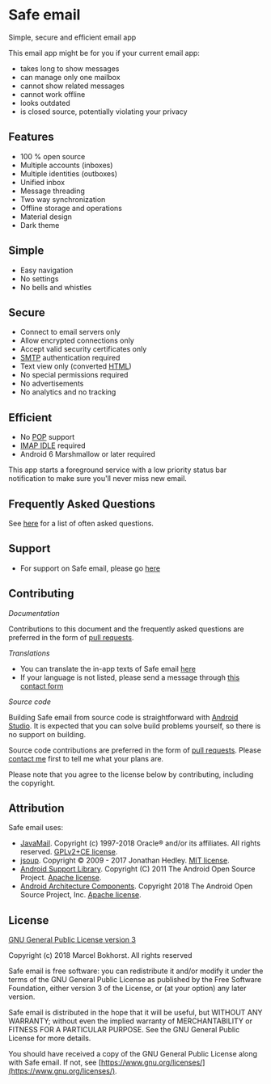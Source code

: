 Safe email
==========

Simple, secure and efficient email app

This email app might be for you if your current email app:

* takes long to show messages
* can manage only one mailbox
* cannot show related messages
* cannot work offline
* looks outdated
* is closed source, potentially violating your privacy

Features
--------

* 100 % open source
* Multiple accounts (inboxes)
* Multiple identities (outboxes)
* Unified inbox
* Message threading
* Two way synchronization
* Offline storage and operations
* Material design
* Dark theme

Simple
------

* Easy navigation
* No settings
* No bells and whistles

Secure
------

* Connect to email servers only
* Allow encrypted connections only
* Accept valid security certificates only
* [SMTP](https://en.wikipedia.org/wiki/Simple_Mail_Transfer_Protocol) authentication required
* Text view only (converted [HTML](https://en.wikipedia.org/wiki/HTML))
* No special permissions required
* No advertisements
* No analytics and no tracking

Efficient
---------

* No [POP](https://en.wikipedia.org/wiki/Post_Office_Protocol) support
* [IMAP IDLE](https://en.wikipedia.org/wiki/IMAP_IDLE) required
* Android 6 Marshmallow or later required

This app starts a foreground service with a low priority status bar notification to make sure you'll never miss new email.

Frequently Asked Questions
--------------------------

See [here](https://github.com/M66B/open-source-email/blob/master/FAQ.md) for a list of often asked questions.

Support
-------

* For support on Safe email, please go [here](https://forum.xda-developers.com/android/apps-games/source-email-t3824168)

Contributing
------------

*Documentation*

Contributions to this document and the frequently asked questions
are preferred in the form of [pull requests](https://help.github.com/articles/creating-a-pull-request/).

*Translations*

* You can translate the in-app texts of Safe email [here](https://crowdin.com/project/open-source-email)
* If your language is not listed, please send a message through [this contact form](https://contact.faircode.eu/)

*Source code*

Building Safe email from source code is straightforward with [Android Studio](http://developer.android.com/sdk/).
It is expected that you can solve build problems yourself, so there is no support on building.

Source code contributions are preferred in the form of [pull requests](https://help.github.com/articles/creating-a-pull-request/).
Please [contact me](https://contact.faircode.eu/) first to tell me what your plans are.

Please note that you agree to the license below by contributing, including the copyright.

Attribution
-----------

Safe email uses:

* [JavaMail](https://javaee.github.io/javamail/). Copyright (c) 1997-2018 Oracle® and/or its affiliates. All rights reserved. [GPLv2+CE license](https://javaee.github.io/javamail/JavaMail-License).
* [jsoup](https://jsoup.org/). Copyright © 2009 - 2017 Jonathan Hedley. [MIT license](https://jsoup.org/license).
* [Android Support Library](https://developer.android.com/tools/support-library/). Copyright (C) 2011 The Android Open Source Project. [Apache license](https://android.googlesource.com/platform/frameworks/support/+/master/LICENSE.txt).
* [Android Architecture Components](https://developer.android.com/topic/libraries/architecture/). Copyright 2018 The Android Open Source Project, Inc. [Apache license](https://github.com/googlesamples/android-architecture-components/blob/master/LICENSE).

License
-------

[GNU General Public License version 3](https://www.gnu.org/licenses/gpl.txt)

Copyright (c) 2018 Marcel Bokhorst. All rights reserved

Safe email is free software: you can redistribute it and/or modify
it under the terms of the GNU General Public License as published by
the Free Software Foundation, either version 3 of the License, or
(at your option) any later version.

Safe email is distributed in the hope that it will be useful,
but WITHOUT ANY WARRANTY; without even the implied warranty of
MERCHANTABILITY or FITNESS FOR A PARTICULAR PURPOSE.  See the
GNU General Public License for more details.

You should have received a copy of the GNU General Public License
along with Safe email. If not, see [https://www.gnu.org/licenses/](https://www.gnu.org/licenses/).
